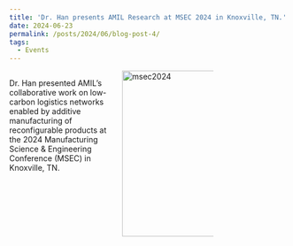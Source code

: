 ```yaml
---
title: 'Dr. Han presents AMIL Research at MSEC 2024 in Knoxville, TN.'
date: 2024-06-23
permalink: /posts/2024/06/blog-post-4/
tags:
  - Events
---
```


<div style="display: flex; align-items: flex-start; gap: 20px;">
  <div style="flex: 1;">
    <p>Dr. Han presented AMIL’s collaborative work on low-carbon logistics networks enabled by additive manufacturing of reconfigurable products at the 2024 Manufacturing Science & Engineering Conference (MSEC) in Knoxville, TN.</p>
  </div>
  <div style="flex: 0 0 auto;">
    <img src="{{ site.baseurl }}/images/msec2024.png" alt="msec2024" style="width:300px; max-width:55%;">
  </div>
</div>